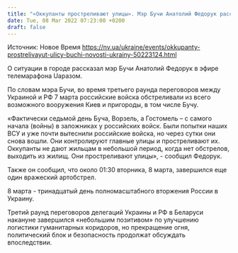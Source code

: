 ```yaml
---
title: "«Оккупанты простреливают улицы». Мэр Бучи Анатолий Федорук рассказал о ситуации в городе"
date: Tue, 08 Mar 2022 07:23:00 +0200
draft: false
---
```

Источник: Новое Время https://nv.ua/ukraine/events/okkupanty-prostrelivayut-ulicy-buchi-novosti-ukrainy-50223124.html


О ситуации в городе рассказал мэр Бучи Анатолий Федорук в эфире телемарафона Uaразом.

По словам мэра Бучи, во время третьего раунда переговоров между Украиной и РФ 7 марта российские войска обстреливали из всего возможного вооружения Киев и пригороды, в том числе Бучу.

«Фактически седьмой день Буча, Ворзель, а Гостомель – с самого начала (войны) в заложниках у российских войск. Были попытки наших ВСУ и уже почти вытеснили российские войска, но через сутки они снова вошли. Они контролируют главные улицы и простреливают их. Оккупанты не дают жильцам в небольшой период, когда нет обстрелов, выходить из жилищ. Они простреливают улицы», - сообщил Федорук.

Также он сообщил, что около 01:30 вторника, 8 марта, завершился еще один вражеский артобстрел.

8 марта - тринадцатый день полномасштабного вторжения России в Украину.

Третий раунд переговоров делегаций Украины и РФ в Беларуси накануне завершился «небольшим позитивом» по улучшению логистики гуманитарных коридоров, но прекращение огня, политический блок и безопасность продолжат обсуждать впоследствии.
